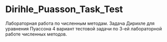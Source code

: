 # Dirihle_Puasson_Task_Test
Лабораторная работа по численным методам.
Задача Дирихле для уравнения Пуассона 4 вариант тестовой задачи по 3-ей лабораторной работе численных методов.
